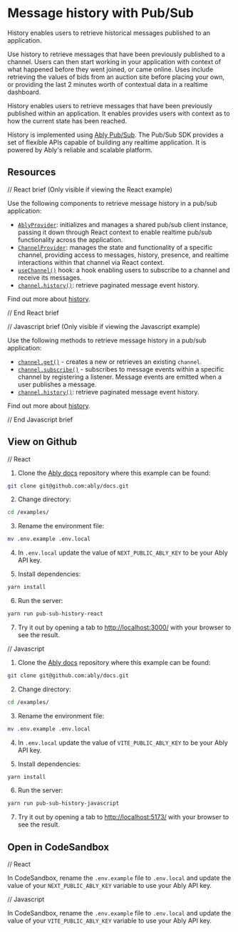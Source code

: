 # Message history with Pub/Sub

History enables users to retrieve historical messages published to an application.

Use history to retrieve messages that have been previously published to a channel. Users can then start working in your application with context of what happened before they went joined, or came online. Uses include retrieving the values of bids from an auction site before placing your own, or providing the last 2 minutes worth of contextual data in a realtime dashboard.

History enables users to retrieve messages that have been previously published within an application. It enables provides users with context as to how the current state has been reached.

History is implemented using [Ably Pub/Sub](https://ably.com/docs/products/channels). The Pub/Sub SDK provides a set of flexible APIs capable of building any realtime application. It is powered by Ably's reliable and scalable platform.

## Resources

// React brief (Only visible if viewing the React example)

Use the following components to retrieve message history in a pub/sub application:

* [`AblyProvider`](https://ably.com/docs/getting-started/react#ably-provider): initializes and manages a shared pub/sub client instance, passing it down through React context to enable realtime pub/sub functionality across the application.
* [`ChannelProvider`](https://ably.com/docs/getting-started/react#channel-provider): manages the state and functionality of a specific channel, providing access to messages, history, presence, and realtime interactions within that channel via React context.
* [`useChannel()`](https://ably.com/docs/getting-started/react#useChannel) hook: a hook enabling users to subscribe to a channel and receive its messages.
* [`channel.history()`](https://ably.com/docs/storage-history/history#retrieve-channel): retrieve paginated message event history.

Find out more about [history](https://ably.com/docs/storage-history/history).

// End React brief

// Javascript brief (Only visible if viewing the Javascript example)

Use the following methods to retrieve message history in a pub/sub application:

* [`channel.get()`](https://ably.com/docs/channels#create) - creates a new or retrieves an existing `channel`.
* [`channel.subscribe()`](https://ably.com/docs/channels#subscribe) - subscribes to message events within a specific channel by registering a listener. Message events are emitted when a user publishes a message.
* [`channel.history()`](https://ably.com/docs/storage-history/history#retrieve-channel): retrieve paginated message event history.

Find out more about [history](https://ably.com/docs/storage-history/history).

// End Javascript brief

## View on Github

// React

1. Clone the [Ably docs](https://github.com/ably/docs) repository where this example can be found:

```sh
git clone git@github.com:ably/docs.git
```

2. Change directory:

```sh
cd /examples/
```

3. Rename the environment file:

```sh
mv .env.example .env.local
```

4. In `.env.local` update the value of `NEXT_PUBLIC_ABLY_KEY` to be your Ably API key.

5. Install dependencies:

```sh
yarn install
```

6. Run the server:

```sh
yarn run pub-sub-history-react
```

7. Try it out by opening a tab to [http://localhost:3000/](http://localhost:3000/) with your browser to see the result.

// Javascript

1. Clone the [Ably docs](https://github.com/ably/docs) repository where this example can be found:

```sh
git clone git@github.com:ably/docs.git
```

2. Change directory:

```sh
cd /examples/
```

3. Rename the environment file:

```sh
mv .env.example .env.local
```

4. In `.env.local` update the value of `VITE_PUBLIC_ABLY_KEY` to be your Ably API key.

5. Install dependencies:

```sh
yarn install
```

6. Run the server:

```sh
yarn run pub-sub-history-javascript
```

7. Try it out by opening a tab to [http://localhost:5173/](http://localhost:5173/) with your browser to see the result.

## Open in CodeSandbox

// React

In CodeSandbox, rename the `.env.example` file to `.env.local` and update the value of your `NEXT_PUBLIC_ABLY_KEY` variable to use your Ably API key.

// Javascript

In CodeSandbox, rename the `.env.example` file to `.env.local` and update the value of your `VITE_PUBLIC_ABLY_KEY` variable to use your Ably API key.
